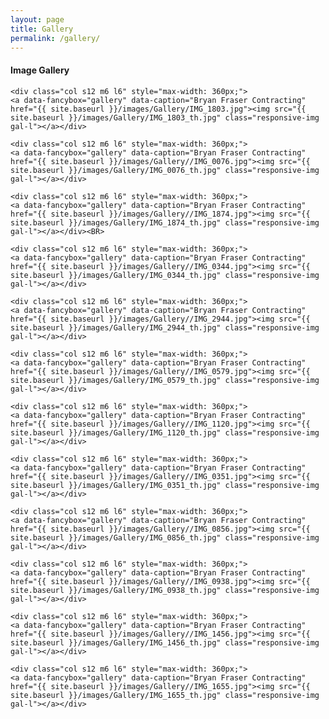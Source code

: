 ```yaml
---
layout: page
title: Gallery
permalink: /gallery/
---
```

<div class="row center-align container"><h4>Image Gallery</h4>

	<div class="col s12 m6 l6" style="max-width: 360px;">
	<a data-fancybox="gallery" data-caption="Bryan Fraser Contracting" href="{{ site.baseurl }}/images/Gallery/IMG_1803.jpg"><img src="{{ site.baseurl }}/images/Gallery/IMG_1803_th.jpg" class="responsive-img gal-l"></a></div>

	<div class="col s12 m6 l6" style="max-width: 360px;">
	<a data-fancybox="gallery" data-caption="Bryan Fraser Contracting" href="{{ site.baseurl }}/images/Gallery//IMG_0076.jpg"><img src="{{ site.baseurl }}/images/Gallery/IMG_0076_th.jpg" class="responsive-img gal-l"></a></div>

	<div class="col s12 m6 l6" style="max-width: 360px;">
	<a data-fancybox="gallery" data-caption="Bryan Fraser Contracting" href="{{ site.baseurl }}/images/Gallery//IMG_1874.jpg"><img src="{{ site.baseurl }}/images/Gallery/IMG_1874_th.jpg" class="responsive-img gal-l"></a></div><BR>

	<div class="col s12 m6 l6" style="max-width: 360px;">
	<a data-fancybox="gallery" data-caption="Bryan Fraser Contracting" href="{{ site.baseurl }}/images/Gallery//IMG_0344.jpg"><img src="{{ site.baseurl }}/images/Gallery/IMG_0344_th.jpg" class="responsive-img gal-l"></a></div>

	<div class="col s12 m6 l6" style="max-width: 360px;">
	<a data-fancybox="gallery" data-caption="Bryan Fraser Contracting" href="{{ site.baseurl }}/images/Gallery//IMG_2944.jpg"><img src="{{ site.baseurl }}/images/Gallery/IMG_2944_th.jpg" class="responsive-img gal-l"></a></div>

	<div class="col s12 m6 l6" style="max-width: 360px;">
	<a data-fancybox="gallery" data-caption="Bryan Fraser Contracting" href="{{ site.baseurl }}/images/Gallery//IMG_0579.jpg"><img src="{{ site.baseurl }}/images/Gallery/IMG_0579_th.jpg" class="responsive-img gal-l"></a></div>

	<div class="col s12 m6 l6" style="max-width: 360px;">
	<a data-fancybox="gallery" data-caption="Bryan Fraser Contracting" href="{{ site.baseurl }}/images/Gallery//IMG_1120.jpg"><img src="{{ site.baseurl }}/images/Gallery/IMG_1120_th.jpg" class="responsive-img gal-l"></a></div>

	<div class="col s12 m6 l6" style="max-width: 360px;">
	<a data-fancybox="gallery" data-caption="Bryan Fraser Contracting" href="{{ site.baseurl }}/images/Gallery//IMG_0351.jpg"><img src="{{ site.baseurl }}/images/Gallery/IMG_0351_th.jpg" class="responsive-img gal-l"></a></div>

	<div class="col s12 m6 l6" style="max-width: 360px;">
	<a data-fancybox="gallery" data-caption="Bryan Fraser Contracting" href="{{ site.baseurl }}/images/Gallery//IMG_0856.jpg"><img src="{{ site.baseurl }}/images/Gallery/IMG_0856_th.jpg" class="responsive-img gal-l"></a></div>

	<div class="col s12 m6 l6" style="max-width: 360px;">
	<a data-fancybox="gallery" data-caption="Bryan Fraser Contracting" href="{{ site.baseurl }}/images/Gallery//IMG_0938.jpg"><img src="{{ site.baseurl }}/images/Gallery/IMG_0938_th.jpg" class="responsive-img gal-l"></a></div>

	<div class="col s12 m6 l6" style="max-width: 360px;">
	<a data-fancybox="gallery" data-caption="Bryan Fraser Contracting" href="{{ site.baseurl }}/images/Gallery//IMG_1456.jpg"><img src="{{ site.baseurl }}/images/Gallery/IMG_1456_th.jpg" class="responsive-img gal-l"></a></div>

	<div class="col s12 m6 l6" style="max-width: 360px;">
	<a data-fancybox="gallery" data-caption="Bryan Fraser Contracting" href="{{ site.baseurl }}/images/Gallery//IMG_1655.jpg"><img src="{{ site.baseurl }}/images/Gallery/IMG_1655_th.jpg" class="responsive-img gal-l"></a></div>


</div>
<script src="//code.jquery.com/jquery-3.2.1.min.js"></script>
<script src="{{ site.baseurl }}/js/jquery.fancybox.min.js"></script>
